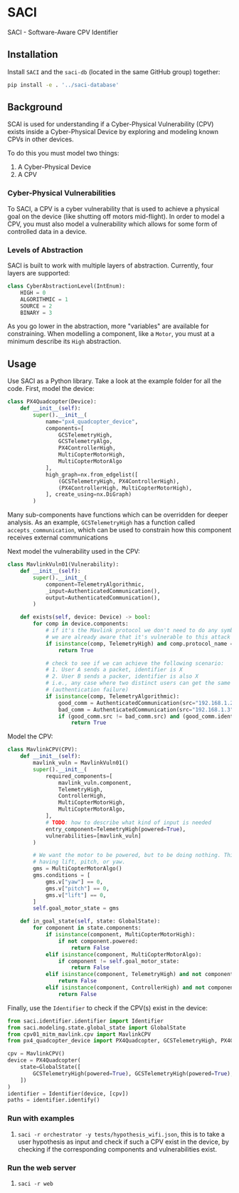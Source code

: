 # SACI
SACI - Software-Aware CPV Identifier

## Installation
Install `SACI` and the `saci-db` (located in the same GitHub group) together: 
```bash
pip install -e . '../saci-database'
```

## Background
SCAI is used for understanding if a Cyber-Physical Vulnerability (CPV) exists inside a Cyber-Physical Device by
exploring and modeling known CPVs in other devices. 

To do this you must model two things:
1. A Cyber-Physical Device
2. A CPV

### Cyber-Physical Vulnerabilities 
To SACI, a CPV is a cyber vulnerability that is used to achieve a physical goal on the device (like shutting off motors
mid-flight). In order to model a CPV, you must also model a vulnerability which allows for some form of controlled
data in a device. 

### Levels of Abstraction
SACI is built to work with multiple layers of abstraction. Currently, four layers are supported:
```python
class CyberAbstractionLevel(IntEnum):
    HIGH = 0
    ALGORITHMIC = 1
    SOURCE = 2
    BINARY = 3
```

As you go lower in the abstraction, more "variables" are available for constraining. 
When modelling a component, like a `Motor`, you must at a minimum describe its `High` abstraction.

## Usage
Use SACI as a Python library. Take a look at the example folder for all the code.
First, model the device:
```python
class PX4Quadcopter(Device):
    def __init__(self):
        super().__init__(
            name="px4_quadcopter_device",
            components=[
                GCSTelemetryHigh,
                GCSTelemetryAlgo,
                PX4ControllerHigh,
                MultiCopterMotorHigh,
                MultiCopterMotorAlgo
            ],
            high_graph=nx.from_edgelist([
                (GCSTelemetryHigh, PX4ControllerHigh),
                (PX4ControllerHigh, MultiCopterMotorHigh),
            ], create_using=nx.DiGraph)
        )
```

Many sub-components have functions which can be overridden for deeper analysis. As an example, 
`GCSTelemetryHigh` has a function called `accepts_communication`, which can be used to constrain how this component
receives external communications 

Next model the vulnerability used in the CPV:
```python
class MavlinkVuln01(Vulnerability):
    def __init__(self):
        super().__init__(
            component=TelemetryAlgorithmic,
            _input=AuthenticatedCommunication(),
            output=AuthenticatedCommunication(),
        )

    def exists(self, device: Device) -> bool:
        for comp in device.components:
            # if it's the Mavlink protocol we don't need to do any symbolic check since
            # we are already aware that it's vulnerable to this attack
            if isinstance(comp, TelemetryHigh) and comp.protocol_name == "mavlink":
                return True

            # check to see if we can achieve the following scenario:
            # 1. User A sends a packet, identifier is X
            # 2. User B sends a packer, identifier is also X
            # i.e., any case where two distinct users can get the same identifier is a vulnerability
            # (authentication failure)
            if isinstance(comp, TelemetryAlgorithmic):
                good_comm = AuthenticatedCommunication(src="192.168.1.2", dst="controller")
                bad_comm = AuthenticatedCommunication(src="192.168.1.3", dst="controller")
                if (good_comm.src != bad_comm.src) and (good_comm.identifier == bad_comm.identifier):
                    return True
```

Model the CPV:
```python
class MavlinkCPV(CPV):
    def __init__(self):
        mavlink_vuln = MavlinkVuln01()
        super().__init__(
            required_components=[
                mavlink_vuln.component,
                TelemetryHigh,
                ControllerHigh,
                MultiCopterMotorHigh,
                MultiCopterMotorAlgo,
            ],
            # TODO: how to describe what kind of input is needed
            entry_component=TelemetryHigh(powered=True),
            vulnerabilities=[mavlink_vuln]
        )

        # We want the motor to be powered, but to be doing nothing. This can be described as neither
        # having lift, pitch, or yaw.
        gms = MultiCopterMotorAlgo()
        gms.conditions = [
            gms.v["yaw"] == 0,
            gms.v["pitch"] == 0,
            gms.v["lift"] == 0,
        ]
        self.goal_motor_state = gms

    def in_goal_state(self, state: GlobalState):
        for component in state.components:
            if isinstance(component, MultiCopterMotorHigh):
                if not component.powered:
                    return False
            elif isinstance(component, MultiCopterMotorAlgo):
                if component != self.goal_motor_state:
                    return False
            elif isinstance(component, TelemetryHigh) and not component.powered:
                return False
            elif isinstance(component, ControllerHigh) and not component.powered:
                return False
```

Finally, use the `Identifier` to check if the CPV(s) exist in the device:

```python
from saci.identifier.identifier import Identifier
from saci.modeling.state.global_state import GlobalState
from cpv01_mitm_mavlink.cpv import MavlinkCPV
from px4_quadcopter_device import PX4Quadcopter, GCSTelemetryHigh, PX4ControllerHigh, MultiCopterMotorHigh

cpv = MavlinkCPV()
device = PX4Quadcopter(
    state=GlobalState([
        GCSTelemetryHigh(powered=True), GCSTelemetryHigh(powered=True), MultiCopterMotorHigh(powred=True)
    ])
)
identifier = Identifier(device, [cpv])
paths = identifier.identify()
```


### Run with examples

1. `saci -r orchestrator -y tests/hypothesis_wifi.json`, this is to take a user hypothesis as input and check if such a CPV exist in the device, by checking if the corresponding components and vulnerabilities exist.

### Run the web server

1. `saci -r web`